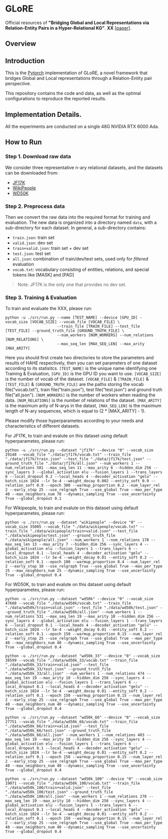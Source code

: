 # GLoRE

Official resources of **"Bridging Global and Local Representations via Relation-Entity Pairs in a Hyper-Relational KG"**. **XX** \[[paper]()\]. 

## Overview


## Introduction

This is the [Pytorch](https://pytorch.org/) implementation of GLoRE, a novel framework that bridges Global and Local representations through a Relation-Entity pair perspective.

This repository contains the code and data, as well as the optimal configurations to reproduce the reported results.

## Implementation Details.

All the experiments are conducted on a single 48G NVIDIA RTX 6000 Ada.

## How to Run

### Step 1. Download raw data
We consider three representative n-ary relational datasets, and the datasets can be downloaded from:
- [JF17K](https://www.dropbox.com/sh/ryxohj363ujqhvq/AAAoGzAElmNnhXrWEj16UiUga?dl=0)
- [WikiPeople](https://github.com/gsp2014/WikiPeople)
- [WD50K](https://zenodo.org/record/4036498#.Yx06qoi-uNz)

### Step 2. Preprocess data
Then we convert the raw data into the required format for training and evaluation. The new data is organized into a directory named `data`, with a sub-directory for each dataset. In general, a sub-directory contains:
- `train.json`: train set
- `valid.json`: dev set
- `train+valid.json`: train set + dev set
- `test.json`: test set
- `all.json`: combination of train/dev/test sets, used only for *filtered* evaluation
- `vocab.txt`: vocabulary consisting of entities, relations, and special tokens like [MASK] and [PAD]

> Note: JF17K is the only one that provides no dev set.

### Step 3. Training & Evaluation

To train and evaluate the XXX, please run:

```
python -u ./src/run.py --name [TEST_NAME] --device [GPU_ID] -vocab_size [VOCAB_SIZE] --vocab_file [VOCAB_FILE] \
                       --train_file [TRAIN_FILE] --test_file [TEST_FILE] --ground_truth_file [GROUND_TRUTH_FILE] \
                       --num_workers [NUM_WORKERS] --num_relations [NUM_RELATIONS] \
                       --max_seq_len [MAX_SEQ_LEN] --max_arity [MAX_ARITY]
```

Here you should first create two directories to store the parameters and results of HAHE respectively, then you can set parameters of one dataset according to its statisitcs.
`[TEST_NAME]` is the unique name identifying one Training & Evaluation,  `[GPU_ID]` is the GPU ID you want to use.
`[VOCAB_SIZE]` is the number of vocab of the dataset.
`[VOCAB_FILE]` & `[TRAIN_FILE]` & `[TEST_FILE]` & `[GROUND_TRUTH_FILE]` are the paths storing the vocab file("vocab.txt"), train file("train.json"), test file("test.json") and ground truth file("all.json").
`[NUM_WORKERS]` is the number of workers when reading the data.
`[NUM_RELATIONS]` is the number of relations of the dataset.
`[MAX_ARITY]` is the maximum arity of N-arys in the datast, `[MAX_SEQ_LEN]` is the maximum length of N-ary sequences, which is equal to (2 * [MAX_ARITY] - 1).

Please modify those hyperparametes according to your needs and characteristics of different datasets.


For JF17K, to train and evalute on this dataset using default hyperparametes, please run:

```
python -u ./src/run.py --dataset "jf17k" --device "0" --vocab_size 29148 --vocab_file "./data/jf17k/vocab.txt" --train_file "./data/jf17k/train.json" --test_file "./data/jf17k/test.json" --ground_truth_file "./data/jf17k/all.json" --num_workers 1 --num_relations 501 --max_seq_len 11 --max_arity 6 --hidden_dim 256 --sync_layers 3 --global_activation elu --fusion_layers 1 --trans_layers 6 --local_dropout 0.2 --local_heads 4 --decoder_activation "gelu" --batch_size 1024 --lr 5e-4 --weight_decay 0.002 --entity_soft 0.9 --relation_soft 0.9 --epoch 300 --warmup_proportion 0.2 --num_layer_rel 2 --early_stop 25 --use_relgraph True --use_global True --max_per_type 40 --max_neighbors_num 70 --dynamic_sampling True --use_uncertainty True --global_dropout 0.1
```

For Wikipeople, to train and evalute on this dataset using default hyperparametes, please run:

```
python -u ./src/run.py --dataset "wikipeople" --device "0" --vocab_size 35005 --vocab_file "./data/wikipeople/vocab.txt" --train_file "./data/wikipeople/train+valid.json" --test_file "./data/wikipeople/test.json" --ground_truth_file "./data/wikipeople/all.json" --num_workers 1 --num_relations 178 --max_seq_len 13 --max_arity 7 --hidden_dim 256 --sync_layers 4 --global_activation elu --fusion_layers 1 --trans_layers 6 --local_dropout 0.1 --local_heads 4 --decoder_activation "gelu" --batch_size 1024 --lr 5e-4 --weight_decay 0.01 --entity_soft 0.2 --relation_soft 0.1 --epoch 100 --warmup_proportion 0.4 --num_layer_rel 2 --early_stop 10 --use_relgraph True --use_global True --max_per_type 25 --max_neighbors_num 25 --dynamic_sampling True --use_uncertainty True --global_dropout 0.4
```

For WD50K, to train and evalute on this dataset using default hyperparametes, please run:

```
python -u ./src/run.py --dataset "wd50k" --device "0" --vocab_size 47688 --vocab_file "./data/wd50k/vocab.txt" --train_file "./data/wd50k/train+valid.json" --test_file "./data/wd50k/test.json" --ground_truth_file "./data/wd50k/all.json" --num_workers 1 --num_relations 531 --max_seq_len 19 --max_arity 10 --hidden_dim 256 --sync_layers 4 --global_activation elu --fusion_layers 1 --trans_layers 6 --local_dropout 0.1 --local_heads 4 --decoder_activation "gelu" --batch_size 1024 --lr 5e-4 --weight_decay 0.01 --entity_soft 0.2 --relation_soft 0.1 --epoch 150 --warmup_proportion 0.15 --num_layer_rel 2 --early_stop 25 --use_relgraph True --use_global True --max_per_type 40 --max_neighbors_num 40 --dynamic_sampling True --use_uncertainty True --global_dropout 0.4
```

```
python -u ./src/run.py --dataset "wd50k_33" --device "0" --vocab_size 38599 --vocab_file "./data/wd50k_33/vocab.txt" --train_file "./data/wd50k_33/train+valid.json" --test_file "./data/wd50k_33/test.json" --ground_truth_file "./data/wd50k_33/all.json" --num_workers 1 --num_relations 474 --max_seq_len 19 --max_arity 10 --hidden_dim 256 --sync_layers 4 --global_activation elu --fusion_layers 1 --trans_layers 6 --local_dropout 0.1 --local_heads 4 --decoder_activation "gelu" --batch_size 1024 --lr 5e-4 --weight_decay 0.01 --entity_soft 0.2 --relation_soft 0.1 --epoch 150 --warmup_proportion 0.15 --num_layer_rel 2 --early_stop 25 --use_relgraph True --use_global True --max_per_type 40 --max_neighbors_num 40 --dynamic_sampling True --use_uncertainty True --global_dropout 0.4
```

```
python -u ./src/run.py --dataset "wd50k_66" --device "0" --vocab_size 27751 --vocab_file "./data/wd50k_66/vocab.txt" --train_file "./data/wd50k_66/train+valid.json" --test_file "./data/wd50k_66/test.json" --ground_truth_file "./data/wd50k_66/all.json" --num_workers 1 --num_relations 403 --max_seq_len 19 --max_arity 10 --hidden_dim 256 --sync_layers 4 --global_activation elu --fusion_layers 1 --trans_layers 6 --local_dropout 0.1 --local_heads 4 --decoder_activation "gelu" --batch_size 1024 --lr 5e-4 --weight_decay 0.01 --entity_soft 0.2 --relation_soft 0.1 --epoch 150 --warmup_proportion 0.15 --num_layer_rel 2 --early_stop 25 --use_relgraph True --use_global True --max_per_type 40 --max_neighbors_num 40 --dynamic_sampling True --use_uncertainty True --global_dropout 0.4
```

```
python -u ./src/run.py --dataset "wd50k_100" --device "0" --vocab_size 19071 --vocab_file "./data/wd50k_100/vocab.txt" --train_file "./data/wd50k_100/train+valid.json" --test_file "./data/wd50k_100/test.json" --ground_truth_file "./data/wd50k_100/all.json" --num_workers 1 --num_relations 278 --max_seq_len 19 --max_arity 10 --hidden_dim 256 --sync_layers 4 --global_activation elu --fusion_layers 1 --trans_layers 6 --local_dropout 0.1 --local_heads 4 --decoder_activation "gelu" --batch_size 1024 --lr 5e-4 --weight_decay 0.01 --entity_soft 0.2 --relation_soft 0.1 --epoch 150 --warmup_proportion 0.15 --num_layer_rel 2 --early_stop 25 --use_relgraph True --use_global True --max_per_type 40 --max_neighbors_num 40 --dynamic_sampling True --use_uncertainty True --global_dropout 0.4
```